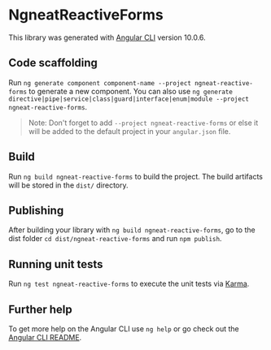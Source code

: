 # NgneatReactiveForms

This library was generated with [Angular CLI](https://github.com/angular/angular-cli) version 10.0.6.

## Code scaffolding

Run `ng generate component component-name --project ngneat-reactive-forms` to generate a new component. You can also use `ng generate directive|pipe|service|class|guard|interface|enum|module --project ngneat-reactive-forms`.
> Note: Don't forget to add `--project ngneat-reactive-forms` or else it will be added to the default project in your `angular.json` file. 

## Build

Run `ng build ngneat-reactive-forms` to build the project. The build artifacts will be stored in the `dist/` directory.

## Publishing

After building your library with `ng build ngneat-reactive-forms`, go to the dist folder `cd dist/ngneat-reactive-forms` and run `npm publish`.

## Running unit tests

Run `ng test ngneat-reactive-forms` to execute the unit tests via [Karma](https://karma-runner.github.io).

## Further help

To get more help on the Angular CLI use `ng help` or go check out the [Angular CLI README](https://github.com/angular/angular-cli/blob/master/README.md).

